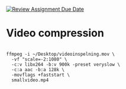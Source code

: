 [![Review Assignment Due Date](https://classroom.github.com/assets/deadline-readme-button-22041afd0340ce965d47ae6ef1cefeee28c7c493a6346c4f15d667ab976d596c.svg)](https://classroom.github.com/a/o_jyorFj)


# Video compression

```

ffmpeg -i ~/Desktop/videoinspelning.mov \
  -vf "scale=-2:1080" \
  -c:v libx264 -b:v 900k -preset veryslow \
  -c:a aac -b:a 128k \
  -movflags +faststart \
  smallvideo.mp4

```
